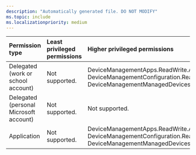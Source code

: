 ```yaml
---
description: "Automatically generated file. DO NOT MODIFY"
ms.topic: include
ms.localizationpriority: medium
---
```


|Permission type|Least privileged permissions|Higher privileged permissions|
|:---|:---|:---|
|Delegated (work or school account)|Not supported.|DeviceManagementApps.ReadWrite.All, DeviceManagementConfiguration.ReadWrite.All, DeviceManagementManagedDevices.ReadWrite.All|
|Delegated (personal Microsoft account)|Not supported.|Not supported.|
|Application|Not supported.|DeviceManagementApps.ReadWrite.All, DeviceManagementConfiguration.ReadWrite.All, DeviceManagementManagedDevices.ReadWrite.All|

